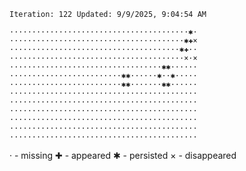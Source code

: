 `Iteration: 122 Updated: 9/9/2025, 9:04:54 AM`
<!-- GOL_START -->
`········································✱·`</br>
`·······································✱✚×`</br>
`······································✱✚··`</br>
`·······································×·×`</br>
`··································✱✱······`</br>
`·························✱✱······✱··✱·····`</br>
`·························✱✱·······✱✱······`</br>
`··········································`</br>
`··········································`</br>
`··········································`</br>
`··········································`</br>
`··········································`</br>
`··········································`</br>
<!-- GOL_END -->
· - missing
✚ - appeared
✱ - persisted
× - disappeared
